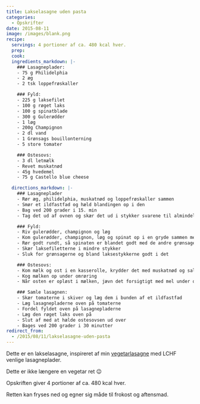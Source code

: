 ```yaml
---
title: Lakselasagne uden pasta
categories:
  - Opskrifter
date: 2015-08-11
image: /images/blank.png
recipe:
  servings: 4 portioner af ca. 480 kcal hver.
  prep:
  cook:
  ingredients_markdown: |-
    ### Lasagneplader:
    - 75 g Philidelphia
    - 2 æg
    - 2 tsk loppefrøskaller

    ### Fyld:
    - 225 g laksefilet
    - 100 g røget laks
    - 100 g spinatblade
    - 300 g Gulerødder
    - 1 løg
    - 200g Champignon
    - 2 dl vand
    - 1 Grønsags bouillonterning
    - 5 store tomater

    ### Ostesovs:
    - 3 dl letmælk
    - Revet muskatnød
    - 45g hvedemel
    - 75 g Castello blue cheese

  directions_markdown: |-
    ### Lasagneplader
    - Rør æg, philidelphia, muskatnød og loppefrøskaller sammen
    - Smør et ildfastfad og hæld blandingen op i den
    - Bag ved 200 grader i 15. min
    - Tag det ud af ovnen og skær det ud i stykker svarene til almindelige lasagneplader

    ### Fyld:
    - Riv gulerødder, champignon og løg
    - Kom gulerødder, champignon, løg og spinat op i en gryde sammen med bouillonterning
    - Rør godt rundt, så spinaten er blandet godt med de andre grønsager.
    - Skær laksefiletterne i mindre stykker
    - Sluk for grønsagerne og bland laksestykkerne godt i det

    ### Ostesovs:
    - Kom mælk og ost i en kasserolle, krydder det med muskatnød og salt
    - Kog mælken op under omrøring
    - Når osten er opløst i mælken, jævn det forsigtigt med mel under oprøring

    ### Samle lasagnen:
    - Skær tomaterne i skiver og læg dem i bunden af et ildfastfad
    - Læg lasagnepladerne oven på tomaterne
    - Fordel fyldet oven på lasagnepladerne
    - Læg den røget laks oven på
    - Slut af med at hælde ostesovsen ud over
    - Bages ved 200 grader i 30 minutter
redirect_from:
  - /2015/08/11/lakselasagne-uden-pasta
---
```


Dette er en lakselasagne, inspireret af min <a href="/2013/09/20/vegetarlasagne/">vegetarlasagne</a> med LCHF venlige lasagneplader.

Dette er ikke længere en vegetar ret 😉

Opskriften giver 4 portioner af ca. 480 kcal hver.

Retten kan fryses ned og egner sig måde til frokost og aftensmad.
